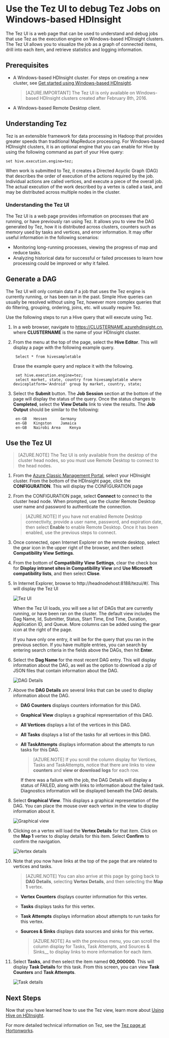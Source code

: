 <properties
    pageTitle="Use Tez UI with Windows-based HDInsight | Azure"
    description="Learn how to use the Tez UI to debug Tez jobs on Windows-based HDInsight HDInsight."
    services="hdinsight"
    documentationcenter=""
    author="Blackmist"
    manager="jhubbard"
    editor="cgronlun" />
<tags
    ms.assetid="a55bccb9-7c32-4ff2-b654-213a2354bd5c"
    ms.service="hdinsight"
    ms.devlang="na"
    ms.topic="article"
    ms.tgt_pltfrm="na"
    ms.workload="big-data"
    ms.date="10/04/2016"
    wacn.date=""
    ms.author="larryfr" />

# Use the Tez UI to debug Tez Jobs on Windows-based HDInsight
The Tez UI is a web page that can be used to understand and debug jobs that use Tez as the execution engine on Windows-based HDInsight clusters. The Tez UI allows you to visualize the job as a graph of connected items, drill into each item, and retrieve statistics and logging information.

## Prerequisites
* A Windows-based HDInsight cluster. For steps on creating a new cluster, see [Get started using Windows-based HDInsight](/documentation/articles/hdinsight-hadoop-tutorial-get-started-windows-v1/).
  
  > [AZURE.IMPORTANT]
  > The Tez UI is only available on Windows-based HDInsight clusters created after February 8th, 2016.
  > 
  > 
* A Windows-based Remote Desktop client.

## Understanding Tez
Tez is an extensible framework for data processing in Hadoop that provides greater speeds than traditional MapReduce processing. For Windows-based HDInsight clusters, it is an optional engine that you can enable for Hive by using the following command as part of your Hive query:

    set hive.execution.engine=tez;

When work is submitted to Tez, it creates a Directed Acyclic Graph (DAG) that describes the order of execution of the actions required by the job. Individual actions are called vertices, and execute a piece of the overall job. The actual execution of the work described by a vertex is called a task, and may be distributed across multiple nodes in the cluster.

### Understanding the Tez UI
The Tez UI is a web page provides information on processes that are running, or have previously ran using Tez. It allows you to view the DAG generated by Tez, how it is distributed across clusters, counters such as memory used by tasks and vertices, and error information. It may offer useful information in the following scenarios:

* Monitoring long-running processes, viewing the progress of map and reduce tasks.
* Analyzing historical data for successful or failed processes to learn how processing could be improved or why it failed.

## Generate a DAG
The Tez UI will only contain data if a job that uses the Tez engine is currently running, or has been ran in the past. Simple Hive queries can usually be resolved without using Tez, however more complex queries that do filtering, grouping, ordering, joins, etc. will usually require Tez.

Use the following steps to run a Hive query that will execute using Tez.

1. In a web browser, navigate to https://CLUSTERNAME.azurehdinsight.cn, where **CLUSTERNAME** is the name of your HDInsight cluster.
2. From the menu at the top of the page, select the **Hive Editor**. This will display a page with the following example query.
   
        Select * from hivesampletable
   
    Erase the example query and replace it with the following.
   
        set hive.execution.engine=tez;
        select market, state, country from hivesampletable where deviceplatform='Android' group by market, country, state;
3. Select the **Submit** button. The **Job Session** section at the bottom of the page will display the status of the query. Once the status changes to **Completed**, select the **View Details** link to view the results. The **Job Output** should be similar to the following:
   
        en-GB   Hessen      Germany
        en-GB   Kingston    Jamaica
        en-GB   Nairobi Area    Kenya

## Use the Tez UI
> [AZURE.NOTE]
> The Tez UI is only available from the desktop of the cluster head nodes, so you must use Remote Desktop to connect to the head nodes.
> 
> 

1. From the [Azure Classic Management Portal](https://manage.windowsazure.cn), select your HDInsight cluster. From the bottom of the HDInsight page, click the __CONFIGURATION__. This will display the CONFIGURATION page

2. From the CONFIGURATION page, select __Connect__ to connect to the cluster head node. When prompted, use the cluster Remote Desktop user name and password to authenticate the connection.

   > [AZURE.NOTE]
   > If you have not enabled Remote Desktop connectivity, provide a user name, password, and expiration date, then select **Enable** to enable Remote Desktop. Once it has been enabled, use the previous steps to connect.
   > 
   > 
3. Once connected, open Internet Explorer on the remote desktop, select the gear icon in the upper right of the browser, and then select **Compatibility View Settings**.
4. From the bottom of **Compatibility View Settings**, clear the check box for **Display intranet sites in Compatibility View** and **Use Microsoft compatibility lists**, and then select **Close**.
5. In Internet Explorer, browse to http://headnodehost:8188/tezui/#/. This will display the Tez UI
   
    ![Tez UI](./media/hdinsight-debug-tez-ui/tezui.png)
   
    When the Tez UI loads, you will see a list of DAGs that are currently running, or have been ran on the cluster. The default view includes the Dag Name, Id, Submitter, Status, Start Time, End Time, Duration, Application ID, and Queue. More columns can be added using the gear icon at the right of the page.
   
    If you have only one entry, it will be for the query that you ran in the previous section. If you have multiple entries, you can search by entering search criteria in the fields above the DAGs, then hit **Enter**.
6. Select the **Dag Name** for the most recent DAG entry. This will display information about the DAG, as well as the option to download a zip of JSON files that contain information about the DAG.
   
    ![DAG Details](./media/hdinsight-debug-tez-ui/dagdetails.png)
7. Above the **DAG Details** are several links that can be used to display information about the DAG.
   
   * **DAG Counters** displays counters information for this DAG.
   * **Graphical View** displays a graphical representation of this DAG.
   * **All Vertices** displays a list of the vertices in this DAG.
   * **All Tasks** displays a list of the tasks for all vertices in this DAG.
   * **All TaskAttempts** displays information about the attempts to run tasks for this DAG.
     
     > [AZURE.NOTE]
     > If you scroll the column display for Vertices, Tasks and TaskAttempts, notice that there are links to view **counters** and **view or download logs** for each row.
     > 
     > 
     
     If there was a failure with the job, the DAG Details will display a status of FAILED, along with links to information about the failed task. Diagnostics information will be displayed beneath the DAG details.
8. Select **Graphical View**. This displays a graphical representation of the DAG. You can place the mouse over each vertex in the view to display information about it.
   
    ![Graphical view](./media/hdinsight-debug-tez-ui/dagdiagram.png)
9. Clicking on a vertex will load the **Vertex Details** for that item. Click on the **Map 1** vertex to display details for this item. Select **Confirm** to confirm the navigation.
   
    ![Vertex details](./media/hdinsight-debug-tez-ui/vertexdetails.png)
10. Note that you now have links at the top of the page that are related to vertices and tasks.
    
    > [AZURE.NOTE]
    > You can also arrive at this page by going back to **DAG Details**, selecting **Vertex Details**, and then selecting the **Map 1** vertex.
    > 
    > 
    
    * **Vertex Counters** displays counter information for this vertex.
    * **Tasks** displays tasks for this vertex.
    * **Task Attempts** displays information about attempts to run tasks for this vertex.
    * **Sources & Sinks** displays data sources and sinks for this vertex.
      
      > [AZURE.NOTE]
      > As with the previous menu, you can scroll the column display for Tasks, Task Attempts, and Sources & Sinks__ to display links to more information for each item.
      > 
      > 
11. Select **Tasks**, and then select the item named **00_000000**. This will display **Task Details** for this task. From this screen, you can view **Task Counters** and **Task Attempts**.
    
    ![Task details](./media/hdinsight-debug-tez-ui/taskdetails.png)

## Next Steps
Now that you have learned how to use the Tez view, learn more about [Using Hive on HDInsight](/documentation/articles/hdinsight-use-hive/).

For more detailed technical information on Tez, see the [Tez page at Hortonworks](http://hortonworks.com/hadoop/tez/).

